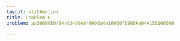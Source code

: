 ```yaml
---
layout: slitherlink
title: Problem 6
problem: aa00000k0454a03400o040000a4a10000f0900ka04k150100000

---
```

